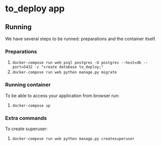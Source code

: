 # to_deploy app

## Running

We have several steps to be runned: preparations and the container itself.

### Preparations

1. `docker-compose run web psql postgres -U postgres --host=db --port=5432 -c "create database to_deploy;"`
2. `docker-compose run web python manage.py migrate`

### Running container

To be able to access your application from browser run:

1. `docker-compose up`

### Extra commands

To create superuser:

1. `docker-compose run web python manage.py createsuperuser`
